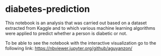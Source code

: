 # diabetes-prediction
This notebook is an analysis that was carried out based on a dataset extracted from Kaggle and to which various machine learning algorithms were applied to predict whether a person is diabetic or not.

To be able to see the notebook with the interactive visualization go to the following link:
<a>https://nbviewer.jupyter.org/github/aguyanzon/</a>
